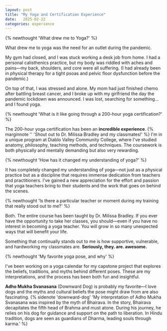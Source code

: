 ```yaml
---
layout: post
title: "My Yoga and Certification Experience"
date:   2025-02-22
categories: experience
---
```


{% newthought 'What drew me to Yoga?' %}

What drew me to yoga was the need for an outlet during the pandemic.

My gym had closed, and I was stuck working a desk job from home. I had a personal calisthenics practice, but my body was riddled with aches and pains—my back, shoulders, and core were all suffering. (I had already been in physical therapy for a tight psoas and pelvic floor dysfunction before the pandemic.)

On top of that, I was stressed and alone. My mom had just finished chemo after battling breast cancer, and I broke up with my girlfriend the day the pandemic lockdown was announced. I was lost, searching for something...<!--more--> and I found yoga.

{% newthought 'What is it like going through a 200-hour yoga certification?' %}

The 200-hour yoga certification has been an **incredible experience**. {% marginnote '' 'Shout out to Dr. Milissa Bradley and my classmates!' %} I'm in a unique program at Diablo Valley Community College, where I've studied anatomy, philosophy, teaching methods, and techniques. The coursework is both physically and mentally demanding but also very rewarding.

{% newthought 'How has it changed my understanding of yoga?' %}

It has completely changed my understanding of yoga—not just as a physical practice but as a discipline that requires immense dedication from teachers and practitioners. I've gained a new appreciation for the effort and passion that yoga teachers bring to their students and the work that goes on behind the scenes.

{% newthought 'Is there a particular teacher or moment during my training that really stood out to me?' %}

Both. The entire course has been taught by Dr. Milissa Bradley. If you ever have the opportunity to take her classes, you should—even if you have no interest in becoming a yoga teacher. You will grow in so many unexpected ways that will benefit your life.

Something that continually stands out to me is how supportive, vulnerable, and hardworking my classmates are. **Seriously, they. are. awesome.**

{% newthought 'My favorite yoga pose, and why' %}

I've been working on a yoga calendar for my capstone project that explores the beliefs, traditions, and myths behind different poses. These are my interpretations, and the process has been both fun and insightful.

**Adho Mukha Svanasana** (Downward Dog) is probably my favorite—I love dogs and the myths and cultural beliefs the pose might draw from are also fascinating. {% sidenote 'downward-dog' 'My interpretation of Adho Mukha Svanasana was inspired by the myth of Bhairava. In the story, Bhairava decapitates the fifth head of Brahma and must atone. During his journey, he relies on his dog for guidance and support on the path to liberation. In Hindu tradition, dogs are seen as guardians of Dharma, leading souls through karma.' %}





